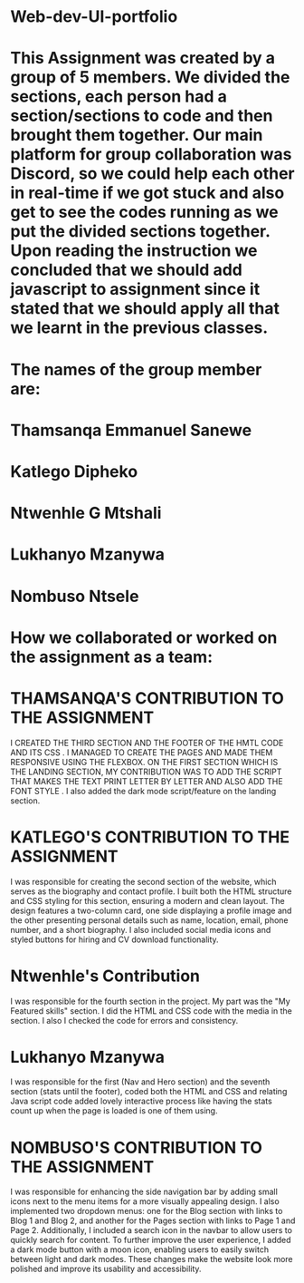 # Web-dev-UI-portfolio
# This Assignment was created by a group of 5 members. We divided the sections, each person had a section/sections to code and then brought them together. Our main platform for group collaboration was Discord, so we could help each other in real-time if we got stuck and also get to see the codes running as we put the divided sections together. Upon reading the instruction we concluded that we should add javascript to assignment since it stated that we should apply all that we learnt in the previous classes.

# The names of the group member are:

# Thamsanqa Emmanuel Sanewe
# Katlego Dipheko
# Ntwenhle G Mtshali
# Lukhanyo Mzanywa
# Nombuso Ntsele


# How we collaborated or worked on the assignment as a team:

# THAMSANQA'S CONTRIBUTION TO THE ASSIGNMENT
I CREATED THE THIRD SECTION AND THE FOOTER OF THE HMTL CODE AND ITS CSS . I MANAGED TO CREATE THE PAGES AND MADE THEM RESPONSIVE USING THE FLEXBOX.
ON THE FIRST SECTION WHICH IS THE LANDING SECTION, MY CONTRIBUTION WAS TO ADD THE SCRIPT THAT MAKES THE TEXT PRINT LETTER BY LETTER AND ALSO ADD THE FONT STYLE . I also added the dark mode script/feature  on the landing section. 

# KATLEGO'S CONTRIBUTION TO THE ASSIGNMENT 
 I was responsible for creating the second section of the website, which serves as the biography and contact profile. I built both the HTML structure and CSS styling for this section, ensuring a modern and clean layout. The design features a two-column card, one side displaying a profile image and the other presenting personal details such as name, location, email, phone number, and a short biography. I also included social media icons and styled buttons for hiring and CV download functionality.

 # Ntwenhle's Contribution
 I was responsible for the fourth section in the project. My part was the "My Featured skills" section. I did the HTML and CSS code with the media in the section. I also I checked the code for errors and consistency.

 # Lukhanyo Mzanywa 
 I was responsible for the first (Nav and Hero section) and the seventh section (stats until the footer), coded both the HTML and CSS and relating Java script code added lovely interactive process like having the stats count up when the page is loaded is one of them using.

# NOMBUSO'S CONTRIBUTION TO THE ASSIGNMENT 
I was responsible for enhancing the side navigation bar by adding small icons next to the menu items for a more visually appealing design. I also implemented two dropdown menus: one for the Blog section with links to Blog 1 and Blog 2, and another for the Pages section with links to Page 1 and Page 2. Additionally, I included a search icon in the navbar to allow users to quickly search for content. To further improve the user experience, I added a dark mode button with a moon icon, enabling users to easily switch between light and dark modes. These changes make the website look more polished and improve its usability and accessibility.

